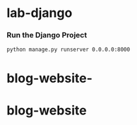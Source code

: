 # lab-django

<!-- ![image](https://user-images.githubusercontent.com/115451707/196919992-edcfea8b-e3f6-4f35-9398-43be66b5622d.png) -->

### Run the Django Project

```bash
python manage.py runserver 0.0.0.0:8000
```
# blog-website-
# blog-website
